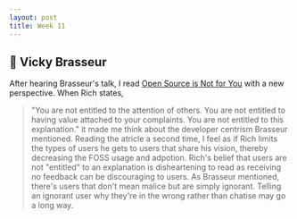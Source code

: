 ```yaml
---
layout: post
title: Week 11
---
```


:microphone: Vicky Brasseur
---
After hearing Brasseur's talk, I read [Open Source is Not for You](https://gist.github.com/richhickey/1563cddea1002958f96e7ba9519972d9) with a new perspective. When Rich states,
>"You are not entitled to the attention of others. You are not entitled to having value attached to your complaints. You are not entitled to this explanation."
it made me think about the developer centrism Brasseur mentioned. Reading the atricle a second time, I feel as if Rich limits the types of users he gets to users that share his vision, thereby decreasing the FOSS usage and adpotion. Rich's belief that users are not "entitled" to an explanation is disheartening to read as receiving no feedback can be discouraging to users. As Brasseur mentioned, there's users that don't mean malice but are simply ignorant. Telling an ignorant user why they're in the wrong rather than chatise may go a long way. 
